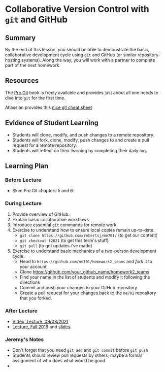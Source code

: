 # Collaborative Version Control with `git` and GitHub                                                         

## Summary

By the end of this lesson, you should be able to demonstrate the
basic, collaborative development cycle using `git` and GitHub (or
similar repository-hosting systems).  Along the way, you will work
with a partner to complete part of the next homework.

<!--

## Learning Outcomes

  - Students will be able to employ command-line tools to create, access, and
    modify remote software repositories.

  - Students will be able to write succinct messages for the repository
    log that describe source-code modifications.

  - Students will be able to select an appropriate collaborative workflow.


## Essential Questions

  - How can I use a `git` repository that lives on another server?

  - How can my friend and I work on the same repository at the same time?

  - What is a `branch` and a `fork`?

-->

## Resources

The [Pro Git](https://git-scm.com/book/en/v2) book is freely available and
provides just about all one needs to dive into `git` for the first time.

Atlassian provides this [nice git cheat sheet](https://www.atlassian.com/git/tutorials/atlassian-git-cheatsheet)

##  Evidence of Student Learning

  - Students will clone, modify, and push changes to a remote repository.
  - Students will fork, clone, modify, push changes to and create a pull
    request for a remote repository.
  - Students will reflect on their learning by completing their daily log.

## Learning Plan

### Before Lecture

  - Skim Pro Git chapters 5 and 6.

### During Lecture

  1. Provide overview of GitHub.
  2. Explain basic collaborative workflows
  3. Introduce essential `git` commands for remote work.
  4. Exercise to understand how to ensure local copies remain up-to-date.
     - `git clone https://github.com/robertsj/me701/` (to get our content)
     - `git checkout f2021` (to get this term's stuff)
     - `git pull` (to get updates i've made)
  5. Exercise to understand basic mechanics of a two-person development cycle.
     -  Head to `https://github.com/me701/homework2_teams` and *fork* it to your account
     -  Clone https://github.com/your_github_name/homework2_teams
     -  Find your name in the list of students and modify it following the
        directions
     -  Commit and push your changes to your GitHub repository
     -  Create a pull request for your changes back to the `me701` repository
        that you forked.

### After Lecture

 - [Video, Lecture, 09/08/2021](tbd)
 - [Lecture, Fall 2019](https://mediasite.k-state.edu/mediasite/Play/0b11a97836724467afc6150837ce3e9f1d)
   and [slides](https://github.com/robertsj/me701/blob/f2019/lectures/CollaborativeVersionControl.ipynb).


### Jeremy's Notes

  - Don't forget that you need `git add` and `git commit` before
    `git push`
  - Students should review pull requests by others; maybe a formal
    assignment of who does what would be good
  - 
